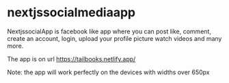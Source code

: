# nextjssocialmediaapp

NextjssocialApp is facebook like app where you can post like, comment, create an account, login, upload your profile picture watch videos and many more.

The app is on url https://tailbooks.netlify.app/

Note: the app will work perfectly on the devices with widths over 650px
